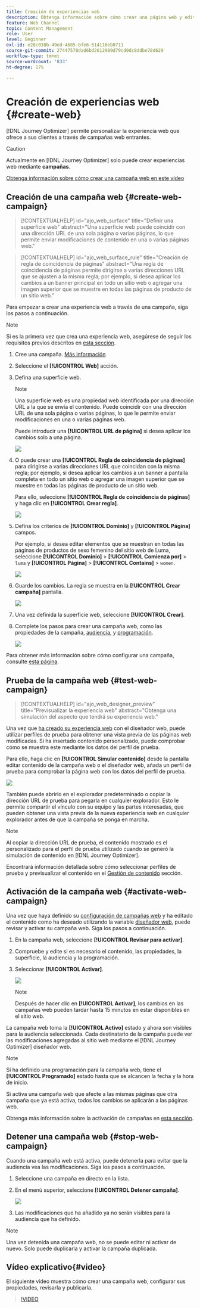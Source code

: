 ```yaml
---
title: Creación de experiencias web
description: Obtenga información sobre cómo crear una página web y editar su contenido en Journey Optimizer
feature: Web Channel
topic: Content Management
role: User
level: Beginner
exl-id: e28c038b-49ed-4685-bfe6-514116eb0711
source-git-commit: 27447578dad6bd2612989d79cd0dc8ddbe78d629
workflow-type: tm+mt
source-wordcount: '833'
ht-degree: 17%

---
```


# Creación de experiencias web {#create-web}

[!DNL Journey Optimizer] permite personalizar la experiencia web que ofrece a sus clientes a través de campañas web entrantes.

>[!CAUTION]
>
>Actualmente en [!DNL Journey Optimizer] solo puede crear experiencias web mediante **campañas**.

[Obtenga información sobre cómo crear una campaña web en este vídeo](#video)

## Creación de una campaña web {#create-web-campaign}

>[!CONTEXTUALHELP]
>id="ajo_web_surface"
>title="Definir una superficie web"
>abstract="Una superficie web puede coincidir con una dirección URL de una sola página o varias páginas, lo que permite enviar modificaciones de contenido en una o varias páginas web."

>[!CONTEXTUALHELP]
>id="ajo_web_surface_rule"
>title="Creación de regla de coincidencia de páginas"
>abstract="Una regla de coincidencia de páginas permite dirigirse a varias direcciones URL que se ajusten a la misma regla; por ejemplo, si desea aplicar los cambios a un banner principal en todo un sitio web o agregar una imagen superior que se muestre en todas las páginas de producto de un sitio web."

Para empezar a crear una experiencia web a través de una campaña, siga los pasos a continuación.

>[!NOTE]
>
>Si es la primera vez que crea una experiencia web, asegúrese de seguir los requisitos previos descritos en [esta sección](web-prerequisites.md).

1. Cree una campaña. [Más información](../campaigns/create-campaign.md)

1. Seleccione el **[!UICONTROL Web]** acción.

1. Defina una superficie web.

   >[!NOTE]
   >
   >Una superficie web es una propiedad web identificada por una dirección URL a la que se envía el contenido. Puede coincidir con una dirección URL de una sola página o varias páginas, lo que le permite enviar modificaciones en una o varias páginas web.

   Puede introducir una **[!UICONTROL URL de página]** si desea aplicar los cambios solo a una página.

   ![](assets/web-campaign-surface.png)

1. O puede crear una **[!UICONTROL Regla de coincidencia de páginas]** para dirigirse a varias direcciones URL que coincidan con la misma regla; por ejemplo, si desea aplicar los cambios a un banner a pantalla completa en todo un sitio web o agregar una imagen superior que se muestre en todas las páginas de producto de un sitio web.

   Para ello, seleccione **[!UICONTROL Regla de coincidencia de páginas]** y haga clic en **[!UICONTROL Crear regla]**.

   ![](assets/web-campaign-matching-rule.png)

1. Defina los criterios de **[!UICONTROL Dominio]** y **[!UICONTROL Página]** campos.

   Por ejemplo, si desea editar elementos que se muestran en todas las páginas de productos de sexo femenino del sitio web de Luma, seleccione **[!UICONTROL Dominio]** > **[!UICONTROL Comienza por]** > `luma` y **[!UICONTROL Página]** > **[!UICONTROL Contains]** > `women`.

   ![](assets/web-pages-matching-rule.png)

1. Guarde los cambios. La regla se muestra en la **[!UICONTROL Crear campaña]** pantalla.

   ![](assets/web-pages-matching-rule-example.png)

1. Una vez definida la superficie web, seleccione **[!UICONTROL Crear]**.

1. Complete los pasos para crear una campaña web, como las propiedades de la campaña, [audiencia](../audience/about-audiences.md), y [programación](../campaigns/create-campaign.md#schedule).

   ![](assets/web-campaign-steps.png)

Para obtener más información sobre cómo configurar una campaña, consulte [esta página](../campaigns/get-started-with-campaigns.md).

## Prueba de la campaña web {#test-web-campaign}

>[!CONTEXTUALHELP]
>id="ajo_web_designer_preview"
>title="Previsualizar la experiencia web"
>abstract="Obtenga una simulación del aspecto que tendrá su experiencia web."

Una vez que [ha creado su experiencia web](edit-web-content.md) con el diseñador web, puede utilizar perfiles de prueba para obtener una vista previa de las páginas web modificadas. Si ha insertado contenido personalizado, puede comprobar cómo se muestra este mediante los datos del perfil de prueba.

Para ello, haga clic en **[!UICONTROL Simular contenido]** desde la pantalla editar contenido de la campaña web o el diseñador web, añada un perfil de prueba para comprobar la página web con los datos del perfil de prueba.

![](assets/web-designer-preview.png)

También puede abrirlo en el explorador predeterminado o copiar la dirección URL de prueba para pegarla en cualquier explorador. Esto le permite compartir el vínculo con su equipo y las partes interesadas, que pueden obtener una vista previa de la nueva experiencia web en cualquier explorador antes de que la campaña se ponga en marcha.

>[!NOTE]
>
>Al copiar la dirección URL de prueba, el contenido mostrado es el personalizado para el perfil de prueba utilizado cuando se generó la simulación de contenido en [!DNL Journey Optimizer].

Encontrará información detallada sobre cómo seleccionar perfiles de prueba y previsualizar el contenido en el [Gestión de contenido](../content-management/preview-test.md) sección.

## Activación de la campaña web {#activate-web-campaign}

Una vez que haya definido su [configuración de campañas web](#configure-web-campaign) y ha editado el contenido como ha deseado utilizando la variable [diseñador web](edit-web-content.md#work-with-web-designer), puede revisar y activar su campaña web. Siga los pasos a continuación.

<!--
>[!NOTE]
>
>You can also preview your web campaign content before activating it. [Learn more](#test-web-campaign)-->

1. En la campaña web, seleccione **[!UICONTROL Revisar para activar]**.

1. Compruebe y edite si es necesario el contenido, las propiedades, la superficie, la audiencia y la programación.

1. Seleccionar **[!UICONTROL Activar]**.

   ![](assets/web-campaign-activate.png)

   >[!NOTE]
   >
   >Después de hacer clic en **[!UICONTROL Activar]**, los cambios en las campañas web pueden tardar hasta 15 minutos en estar disponibles en el sitio web.

La campaña web toma la **[!UICONTROL Activo]** estado y ahora son visibles para la audiencia seleccionada. Cada destinatario de la campaña puede ver las modificaciones agregadas al sitio web mediante el [!DNL Journey Optimizer] diseñador web.

>[!NOTE]
>
>Si ha definido una programación para la campaña web, tiene el **[!UICONTROL Programado]** estado hasta que se alcancen la fecha y la hora de inicio.
>
>Si activa una campaña web que afecte a las mismas páginas que otra campaña que ya está activa, todos los cambios se aplicarán a las páginas web.

Obtenga más información sobre la activación de campañas en [esta sección](../campaigns/review-activate-campaign.md).

## Detener una campaña web {#stop-web-campaign}

Cuando una campaña web está activa, puede detenerla para evitar que la audiencia vea las modificaciones. Siga los pasos a continuación.

1. Seleccione una campaña en directo en la lista.

1. En el menú superior, seleccione **[!UICONTROL Detener campaña]**.

   ![](assets/web-campaign-stop.png)

1. Las modificaciones que ha añadido ya no serán visibles para la audiencia que ha definido.

>[!NOTE]
>
>Una vez detenida una campaña web, no se puede editar ni activar de nuevo. Solo puede duplicarla y activar la campaña duplicada.

## Vídeo explicativo{#video}

El siguiente vídeo muestra cómo crear una campaña web, configurar sus propiedades, revisarla y publicarla.

>[!VIDEO](https://video.tv.adobe.com/v/3418800/?quality=12&learn=on)